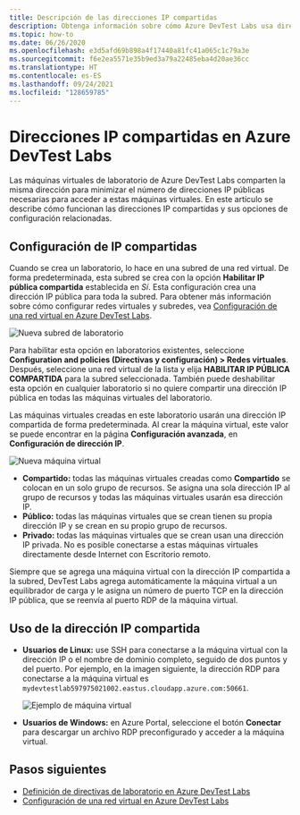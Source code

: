 ```yaml
---
title: Descripción de las direcciones IP compartidas
description: Obtenga información sobre cómo Azure DevTest Labs usa direcciones IP compartidas para minimizar las direcciones IP públicas necesarias para acceder a las máquinas virtuales de su laboratorio.
ms.topic: how-to
ms.date: 06/26/2020
ms.openlocfilehash: e3d5afd69b898a4f17440a81fc41a065c1c79a3e
ms.sourcegitcommit: f6e2ea5571e35b9ed3a79a22485eba4d20ae36cc
ms.translationtype: HT
ms.contentlocale: es-ES
ms.lasthandoff: 09/24/2021
ms.locfileid: "128659785"
---
```

# <a name="understand-shared-ip-addresses-in-azure-devtest-labs"></a>Direcciones IP compartidas en Azure DevTest Labs

Las máquinas virtuales de laboratorio de Azure DevTest Labs comparten la misma dirección para minimizar el número de direcciones IP públicas necesarias para acceder a estas máquinas virtuales.  En este artículo se describe cómo funcionan las direcciones IP compartidas y sus opciones de configuración relacionadas.

## <a name="shared-ip-setting"></a>Configuración de IP compartidas

Cuando se crea un laboratorio, lo hace en una subred de una red virtual.  De forma predeterminada, esta subred se crea con la opción **Habilitar IP pública compartida** establecida en *Sí*.  Esta configuración crea una dirección IP pública para toda la subred.  Para obtener más información sobre cómo configurar redes virtuales y subredes, vea [Configuración de una red virtual en Azure DevTest Labs](devtest-lab-configure-vnet.md).

![Nueva subred de laboratorio](media/devtest-lab-shared-ip/lab-subnet.png)

Para habilitar esta opción en laboratorios existentes, seleccione **Configuration and policies (Directivas y configuración) > Redes virtuales**. Después, seleccione una red virtual de la lista y elija **HABILITAR IP PÚBLICA COMPARTIDA** para la subred seleccionada. También puede deshabilitar esta opción en cualquier laboratorio si no quiere compartir una dirección IP pública en todas las máquinas virtuales del laboratorio.

Las máquinas virtuales creadas en este laboratorio usarán una dirección IP compartida de forma predeterminada.  Al crear la máquina virtual, este valor se puede encontrar en la página **Configuración avanzada**, en **Configuración de dirección IP**.

![Nueva máquina virtual](media/devtest-lab-shared-ip/new-vm.png)

- **Compartido:** todas las máquinas virtuales creadas como **Compartido** se colocan en un solo grupo de recursos. Se asigna una sola dirección IP al grupo de recursos y todas las máquinas virtuales usarán esa dirección IP.
- **Público:** todas las máquinas virtuales que se crean tienen su propia dirección IP y se crean en su propio grupo de recursos.
- **Privado:** todas las máquinas virtuales que se crean usan una dirección IP privada. No es posible conectarse a estas máquinas virtuales directamente desde Internet con Escritorio remoto.

Siempre que se agrega una máquina virtual con la dirección IP compartida a la subred, DevTest Labs agrega automáticamente la máquina virtual a un equilibrador de carga y le asigna un número de puerto TCP en la dirección IP pública, que se reenvía al puerto RDP de la máquina virtual.  

## <a name="using-the-shared-ip"></a>Uso de la dirección IP compartida

- **Usuarios de Linux:** use SSH para conectarse a la máquina virtual con la dirección IP o el nombre de dominio completo, seguido de dos puntos y del puerto. Por ejemplo, en la imagen siguiente, la dirección RDP para conectarse a la máquina virtual es `mydevtestlab597975021002.eastus.cloudapp.azure.com:50661`.

  ![Ejemplo de máquina virtual](media/devtest-lab-shared-ip/vm-info.png)

- **Usuarios de Windows:** en Azure Portal, seleccione el botón **Conectar** para descargar un archivo RDP preconfigurado y acceder a la máquina virtual.

## <a name="next-steps"></a>Pasos siguientes

* [Definición de directivas de laboratorio en Azure DevTest Labs](devtest-lab-set-lab-policy.md)
* [Configuración de una red virtual en Azure DevTest Labs](devtest-lab-configure-vnet.md)
